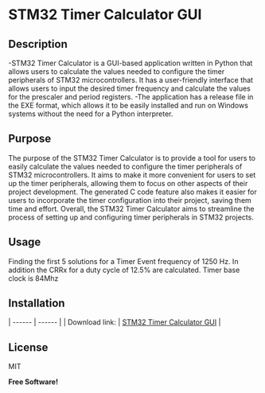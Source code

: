 # STM32 Timer Calculator GUI
## Description

-STM32 Timer Calculator is a GUI-based application written in Python that allows users to calculate the values needed to configure the timer peripherals of STM32 microcontrollers. It has a user-friendly interface that allows users to input the desired timer frequency and calculate the values for the prescaler and period registers. 
-The application has a release file in the EXE format, which allows it to be easily installed and run on Windows systems without the need for a Python interpreter.

## Purpose
The purpose of the STM32 Timer Calculator is to provide a tool for users to easily calculate the values needed to configure the timer peripherals of STM32 microcontrollers. It aims to make it more convenient for users to set up the timer peripherals, allowing them to focus on other aspects of their project development. The generated C code feature also makes it easier for users to incorporate the timer configuration into their project, saving them time and effort. Overall, the STM32 Timer Calculator aims to streamline the process of setting up and configuring timer peripherals in STM32 projects.

## Usage
Finding the first 5 solutions for a Timer Event frequency of 1250 Hz. In addition the CRRx for a duty cycle of 12.5% are calculated. Timer base clock is 84Mhz

## Installation

| ------ | ------ |
| Download link: | [STM32 Timer Calculator GUI](https://github.com/orkunza/STM32_Timer_Calculator_GUI/releases/tag/v0.1) |


## License

MIT

**Free Software!**
